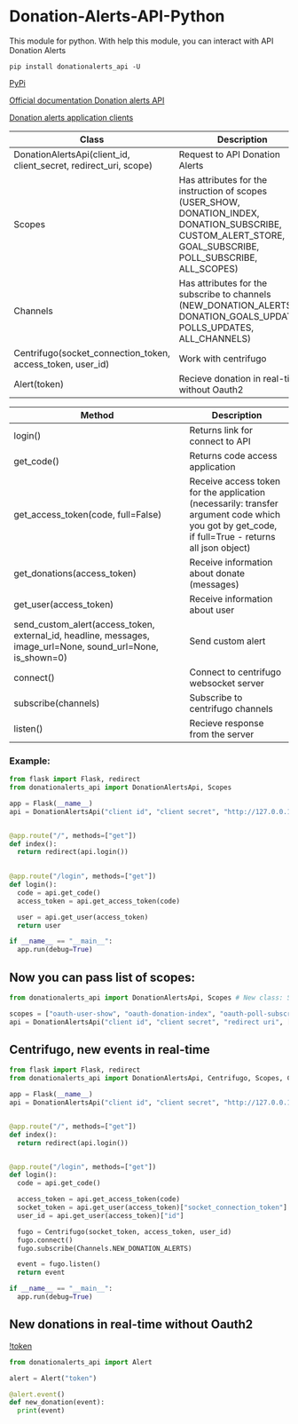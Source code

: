 # Donation-Alerts-API-Python
This module for python. With help this module, you can interact with API Donation Alerts

    pip install donationalerts_api -U

[PyPi](https://pypi.org/project/donationalerts-api/)

[Official documentation Donation alerts API](https://www.donationalerts.com/apidoc)

[Donation alerts application clients](https://www.donationalerts.com/application/clients)


|Class|Description|
|----------|-----------|
|DonationAlertsApi(client_id, client_secret, redirect_uri, scope)|Request to API Donation Alerts|
|Scopes|Has attributes for the instruction of scopes (USER_SHOW, DONATION_INDEX, DONATION_SUBSCRIBE, CUSTOM_ALERT_STORE, GOAL_SUBSCRIBE, POLL_SUBSCRIBE, ALL_SCOPES)|
|Channels|Has attributes for the subscribe to channels (NEW_DONATION_ALERTS, DONATION_GOALS_UPDATES, POLLS_UPDATES, ALL_CHANNELS)|
|Centrifugo(socket_connection_token, access_token, user_id)|Work with centrifugo|
|Alert(token)|Recieve donation in real-time without Oauth2|

|Method|Description|
|------|-----------|
|login()|Returns link for connect to API|
|get_code()|Returns code access application|
|get_access_token(code, full=False)|Receive access token for the application (necessarily: transfer argument code which you got by get_code, if full=True - returns all json object)|
|get_donations(access_token)|Receive information about donate (messages)|
|get_user(access_token)|Receive information about user|
|send_custom_alert(access_token, external_id, headline, messages, image_url=None, sound_url=None, is_shown=0)|Send custom alert|
|connect()|Connect to centrifugo websocket server|
|subscribe(channels)|Subscribe to centrifugo channels|
|listen()|Recieve response from the server|


### Example:
```py
from flask import Flask, redirect
from donationalerts_api import DonationAlertsApi, Scopes

app = Flask(__name__)
api = DonationAlertsApi("client id", "client secret", "http://127.0.0.1:5000/login", Scopes.ALL_SCOPES)


@app.route("/", methods=["get"])
def index():
  return redirect(api.login())
  

@app.route("/login", methods=["get"])
def login():
  code = api.get_code()
  access_token = api.get_access_token(code)

  user = api.get_user(access_token)
  return user

if __name__ == "__main__":
  app.run(debug=True)
```

## Now you can pass list of scopes:

```py
from donationalerts_api import DonationAlertsApi, Scopes # New class: Scopes

scopes = ["oauth-user-show", "oauth-donation-index", "oauth-poll-subscribe"] # Also right variant
api = DonationAlertsApi("client id", "client secret", "redirect uri", [Scopes.USER_SHOW, Scopes.DONATION_INDEX]) # Or you can pass all scopes: Scopes.ALL_SCOPES
```

## Centrifugo, new events in real-time

```py
from flask import Flask, redirect
from donationalerts_api import DonationAlertsApi, Centrifugo, Scopes, Channels

app = Flask(__name__)
api = DonationAlertsApi("client id", "client secret", "http://127.0.0.1:5000/login", Scopes.ALL_SCOPES)


@app.route("/", methods=["get"])
def index():
  return redirect(api.login())


@app.route("/login", methods=["get"])
def login():
  code = api.get_code()

  access_token = api.get_access_token(code)
  socket_token = api.get_user(access_token)["socket_connection_token"]
  user_id = api.get_user(access_token)["id"]

  fugo = Centrifugo(socket_token, access_token, user_id)
  fugo.connect()
  fugo.subscribe(Channels.NEW_DONATION_ALERTS)

  event = fugo.listen()
  return event

if __name__ == "__main__":
  app.run(debug=True)
```

## New donations in real-time without Oauth2

[!token](https://imgur.com/8SbpEQu)

```py
from donationalerts_api import Alert

alert = Alert("token")

@alert.event()
def new_donation(event):
  print(event)
```
